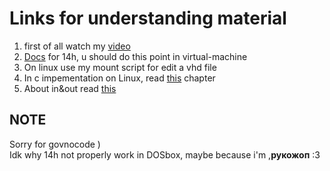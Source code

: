 # Links for understanding material
1. first of all watch my [video](https://youtu.be/h8RPA4Sb-Ps)
2. [Docs][docs] for 14h, u should do this point in virtual-machine 
3. On linux use my mount script for edit a vhd file
4. In c impementation on Linux, read [this][c] chapter
5. About in&out read [this][in/out]
   

[docs]:[http://www.codenet.ru/progr/dos/int_0013.php]
[c]:[https://www.cmrr.umn.edu/~strupp/serial.html]
[in/out]:[https://sysprog.ru/post/komandy-in-i-out]
## NOTE
Sorry for govnocode ) 
<br>
   Idk why 14h not properly work in DOSbox, maybe because i'm ,<b>рукожоп</b> :3 </br>